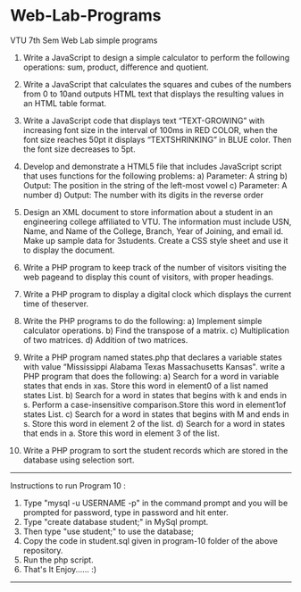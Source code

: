 # Web-Lab-Programs

VTU 7th Sem Web Lab simple programs 

1. Write a JavaScript to design a simple calculator to perform the following operations: sum, product, difference and quotient. 

2. Write a JavaScript that calculates the squares and cubes of the numbers from 0 to 10and outputs HTML text that displays the resulting values in an HTML table format. 

3. Write a JavaScript code that displays text “TEXT-GROWING” with increasing font size in the interval of 100ms in RED COLOR, when the font size reaches 50pt it displays “TEXTSHRINKING” in BLUE color. Then the font size decreases to 5pt. 

4. Develop and demonstrate a HTML5 file that includes JavaScript script that uses functions for the following problems: 
a) Parameter: A string 
b) Output: The position in the string of the left-most vowel 
c) Parameter: A number 
d) Output: The number with its digits in the reverse order 

5. Design an XML document to store information about a student in an engineering college affiliated to VTU. The information must include USN, Name, and Name of the College, Branch, Year of Joining, and email id. Make up sample data for 3students. Create a CSS style sheet and use it to display the document. 

6. Write a PHP program to keep track of the number of visitors visiting the web pageand to display this count of visitors, with proper headings. 

7. Write a PHP program to display a digital clock which displays the current time of theserver. 

8. Write the PHP programs to do the following: 
a) Implement simple calculator operations. 
b) Find the transpose of a matrix. 
c) Multiplication of two matrices. 
d) Addition of two matrices. 

9. Write a PHP program named states.php that declares a variable states with value “Mississippi Alabama Texas Massachusetts Kansas". write a PHP program that does the following: 
a) Search for a word in variable states that ends in xas. Store this word in element0 of a list named states List. 
b) Search for a word in states that begins with k and ends in s. Perform a case-insensitive comparison.Store this word in element1of states List. 
c) Search for a word in states that begins with M and ends in s. Store this word in element 2 of the list. 
d) Search for a word in states that ends in a. Store this word in element 3 of the list. 

10. Write a PHP program to sort the student records which are stored in the database using selection sort.

---------------------------------------------------------------------------------------------------------------------------------------
Instructions to run Program 10 :
1. Type "mysql -u USERNAME -p" in the command prompt and you will be prompted for password, type in password and hit enter.
2. Type "create database student;" in MySql prompt.
3. Then type "use student;" to use the database;
4. Copy the code in student.sql given in program-10 folder of the above repository.
5. Run the php script.
5. That's It Enjoy...... :)
---------------------------------------------------------------------------------------------------------------------------------------
